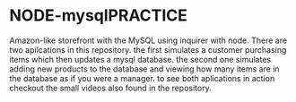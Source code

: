 # NODE-mysqlPRACTICE
Amazon-like storefront with the MySQL using inquirer with node.
There are two apilcations in this repository. the first simulates a customer purchasing items which then updates a mysql database.
the second one simulates adding new products to the database and viewing how many items are in the database as if you were a manager.
to see both aplications in action checkout the small videos also found in the repository.  
